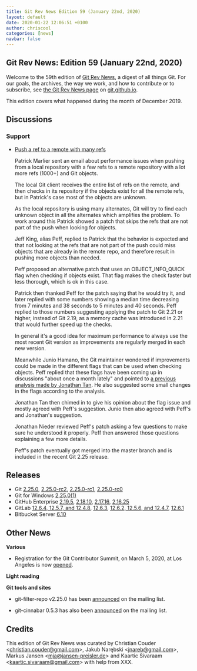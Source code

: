 ```yaml
---
title: Git Rev News Edition 59 (January 22nd, 2020)
layout: default
date: 2020-01-22 12:06:51 +0100
author: chriscool
categories: [news]
navbar: false
---
```


## Git Rev News: Edition 59 (January 22nd, 2020)

Welcome to the 59th edition of [Git Rev News](https://git.github.io/rev_news/rev_news/),
a digest of all things Git. For our goals, the archives, the way we work, and how to contribute or to
subscribe, see [the Git Rev News page](https://git.github.io/rev_news/rev_news/) on [git.github.io](http://git.github.io).

This edition covers what happened during the month of December 2019.

## Discussions

<!---
### General
-->

<!---
### Reviews
-->

### Support

* [Push a ref to a remote with many refs](https://public-inbox.org/git/CH2PR11MB429411CA1288526D21C7AF26CF4C0@CH2PR11MB4294.namprd11.prod.outlook.com/)

  Patrick Marlier sent an email about performance issues when pushing
  from a local repository with a few refs to a remote repository with
  a lot more refs (1000+) and Git objects.

  The local Git client receives the entire list of refs on the remote,
  and then checks in its repository if the objects exist for all the
  remote refs, but in Patrick's case most of the objects are unknown.

  As the local repository is using many alternates, Git will try to
  find each unknown object in all the alternates which amplifies the
  problem. To work around this Patrick showed a patch that skips the
  refs that are not part of the push when looking for objects.

  Jeff King, alias Peff, replied to Patrick that the behavior is
  expected and that not looking at the refs that are not part of the
  push could miss objects that are already in the remote repo, and
  therefore result in pushing more objects than needed.

  Peff proposed an alternative patch that uses an OBJECT_INFO_QUICK
  flag when checking if objects exist. That flag makes the check
  faster but less thorough, which is ok in this case.

  Patrick then thanked Peff for the patch saying that he would try it,
  and later replied with some numbers showing a median time decreasing
  from 7 minutes and 38 seconds to 5 minutes and 40 seconds. Peff
  replied to those numbers suggesting applying the patch to Git 2.21
  or higher, instead of Git 2.19, as a memory cache was introduced in
  2.21 that would further speed up the checks.

  In general it's a good idea for maximum performance to always use
  the most recent Git version as improvements are regularly merged in
  each new version.

  Meanwhile Junio Hamano, the Git maintainer wondered if improvements
  could be made in the different flags that can be used when checking
  objects. Peff replied that these flags have been coming up in
  discussions "about once a month lately" and pointed to
  [a previous analysis made by Jonathan Tan](https://public-inbox.org/git/20191011220822.154063-1-jonathantanmy@google.com/).
  He also suggested some small changes in the flags according to the analysis.

  Jonathan Tan then chimed in to give his opinion about the flag issue
  and mostly agreed with Peff's suggestion. Junio then also agreed
  with Peff's and Jonathan's suggestion.

  Jonathan Nieder reviewed Peff's patch asking a few questions to make
  sure he understood it properly. Peff then answered those questions
  explaining a few more details.

  Peff's patch eventually got merged into the master branch and is
  included in the recent Git 2.25 release.

<!---
## Developer Spotlight:
-->

## Releases

+ Git [2.25.0](https://public-inbox.org/git/xmqqtv4zjgv5.fsf@gitster-ct.c.googlers.com/),
[2.25.0-rc2](https://public-inbox.org/git/xmqq8smh1t3m.fsf@gitster-ct.c.googlers.com/),
[2.25.0-rc1](https://public-inbox.org/git/xmqqpng1cu2c.fsf@gitster-ct.c.googlers.com/),
[2.25.0-rc0](https://public-inbox.org/git/xmqqblrwm65l.fsf@gitster-ct.c.googlers.com/)
+ Git for Windows [2.25.0(1)](https://github.com/git-for-windows/git/releases/tag/v2.25.0.windows.1)
+ GitHub Enterprise [2.19.5](https://enterprise.github.com/releases/2.19.5/notes),
[2.18.10](https://enterprise.github.com/releases/2.18.10/notes),
[2.17.16](https://enterprise.github.com/releases/2.17.16/notes),
[2.16.25](https://enterprise.github.com/releases/2.16.25/notes)
+ GitLab [12.6.4, 12.5.7, and 12.4.8](https://about.gitlab.com/releases/2020/01/13/critical-security-release-gitlab-12-dot-6-dot-4-released/),
[12.6.3](https://about.gitlab.com/releases/2020/01/09/gitlab-12-6-3-released/),
[12.6.2, 12.5.6, and 12.4.7](https://about.gitlab.com/releases/2020/01/02/security-release-gitlab-12-6-2-released/),
[12.6.1](https://about.gitlab.com/releases/2019/12/27/gitlab-12-6-1-released/)
+ Bitbucket Server [6.10](https://confluence.atlassian.com/bitbucketserver/bitbucket-server-release-notes-872139866.html)

## Other News

__Various__

* Registration for the Git Contributor Summit, on March 5, 2020, at
  Los Angeles is now [opened](https://public-inbox.org/git/20200115200532.GA4101552@coredump.intra.peff.net/).

__Light reading__


__Git tools and sites__

* git-filter-repo v2.25.0 has been [announced](https://public-inbox.org/git/CABPp-BFP38okGPTmyUJ-vVqq4=T0CypuyD05e6ArEfwhq2mdpg@mail.gmail.com/)
  on the mailing list.

* git-cinnabar 0.5.3 has also been [announced](https://public-inbox.org/git/20200118024728.4dugot7nmj3tdkhx@glandium.org/)
  on the mailing list.

## Credits

This edition of Git Rev News was curated by
Christian Couder &lt;<christian.couder@gmail.com>&gt;,
Jakub Narębski &lt;<jnareb@gmail.com>&gt;,
Markus Jansen &lt;<mja@jansen-preisler.de>&gt; and
Kaartic Sivaraam &lt;<kaartic.sivaraam@gmail.com>&gt;
with help from XXX.

